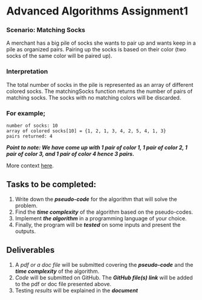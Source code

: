 # Advanced Algorithms Assignment1

### Scenario: Matching Socks

A merchant has a big pile of socks she wants to pair up and wants keep in a pile as organized pairs. Pairing up the
socks is based on their color (two socks of the same color will be paired up).

### Interpretation

The total number of socks in the pile is represented as an array of different colored socks. The matchingSocks function
returns the number of pairs of matching socks. The socks with no matching colors will be discarded.

### For example;

```
number of socks: 10 
array of colored socks[10] = {1, 2, 1, 3, 4, 2, 5, 4, 1, 3} 
pairs returned: 4
```

**_Point to note: We have come up with 1 pair of color 1, 1 pair of color 2, 1 pair of color 3, and 1 pair of color 4
hence 3 pairs._**

More context [here](https://www.hackerrank.com/challenges/sock-merchant/problem).

## Tasks to be completed:

1. Write down the **_pseudo-code_** for the algorithm that will solve the problem.
2. Find the **_time complexity_** of the algorithm based on the pseudo-codes.
3. Implement **_the algorithm_** in a programming language of your choice.
4. Finally, the program will be **_tested_** on some inputs and present the outputs.

## Deliverables

1. A _pdf or a doc file_ will be submitted covering the **_pseudo-code_** and the **_time complexity_** of the
   algorithm.
2. _Code_ will be submitted on GitHub. The **_GitHub file(s) link_** will be added to the pdf or doc file presented
   above.
3. Testing _results_ will be explained in the **_document_**